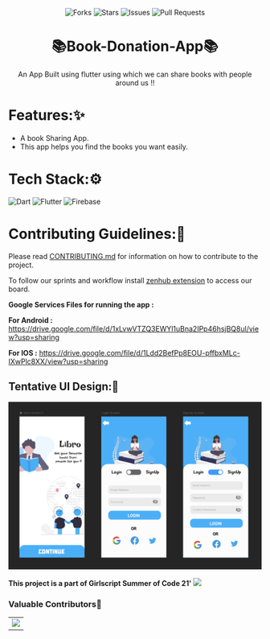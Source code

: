 <div align="center">

![Forks](https://img.shields.io/github/forks/infiniteoverflow/Libro)
![Stars](https://img.shields.io/github/stars/infiniteoverflow/Libro)
![Issues](https://img.shields.io/github/issues/infiniteoverflow/Libro)
![Pull Requests](https://img.shields.io/github/issues-pr/infiniteoverflow/Libro?)


# 📚Book-Donation-App📚
An App Built using flutter using which we can share books with people around us !!

</div>

# Features:✨
* A book Sharing App.
* This app helps you find the books you want easily.

# Tech Stack:⚙️
<img alt="Dart" src="https://img.shields.io/badge/dart-%230175C2.svg?&style=for-the-badge&logo=dart&logoColor=white" width="300" height="100"/>  <img alt="Flutter" src="https://img.shields.io/badge/Flutter%20-%2302569B.svg?&style=for-the-badge&logo=Flutter&logoColor=white" width="300" height="100" /> <img alt="Firebase" src="https://img.shields.io/badge/firebase%20-%23039BE5.svg?&style=for-the-badge&logo=firebase" width="300" height="100"/>


# Contributing Guidelines:📝

Please read [CONTRIBUTING.md](https://github.com/infiniteoverflow/Libro/blob/main/Contributing.md) for information on how to contribute to the project.

To follow our sprints and workflow install [zenhub extension](https://www.zenhub.com/extension) to access our board.

**Google Services Files for running the app :**   

**For Android :** https://drive.google.com/file/d/1xLvwVTZQ3EWYl1uBna2IPp46hsjBQ8ul/view?usp=sharing

**For IOS :** https://drive.google.com/file/d/1Ldd2BefPp8EOU-pffbxMLc-IXwPlc8XX/view?usp=sharing


## Tentative UI Design:🎨

![](mock.png)

**This project is a part of Girlscript Summer of Code 21'**
![](https://miro.medium.com/max/1400/1*c4YgRXYQayOVWxV37ourrw.png)


### Valuable Contributors🤟
<table>
	<tr>
		<td>
			<a href="https://github.com/infiniteoverflow/Libro/graphs/contributors">
  <img src="https://contrib.rocks/image?repo=infiniteoverflow/Libro" />
</a>
		</td>
	</tr>
</table>

